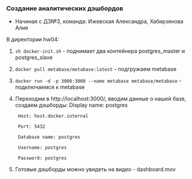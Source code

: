 ### Создание аналитических дэшбордов

* Начиная с ДЗ№3, команда: Ижевская Александра, Хабирзянова Алия

В директории hw04:
1. `sh docker-init.sh` - поднимает два контейнера postgres_master и postgres_slave
2. `docker pull metabase/metabase:latest` - подгружаем metabase
3. `docker run -d -p 3000:3000 --name metabase metabase/metabase` - подключаемся к metabase
4. Переходим в http://localhost:3000/, вводим данные о нашей базе, создаем дэшборды: 
        Display name: postgres

        Host: host.docker.internal

        Port: 5432

        Database name: postgres

        Username: postgres
        
        Password: postgres

5. Готовые дэшборды можно увидеть на видео - dashboard.mov